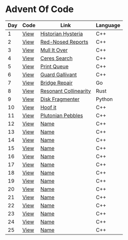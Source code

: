 # Advent Of Code 

| Day | Code | Link | Language |
| -------- | -------- | -------- | ------- |
| 1 | [View](day1) | [Historian Hysteria](https://adventofcode.com/2024/day/1) | C++ |
| 2 | [View](day2) | [Red-Nosed Reports](https://adventofcode.com/2024/day/2) | C++ |
| 3 | [View](day3) | [Mull It Over](https://adventofcode.com/2024/day/3) | C++ |
| 4 | [View](day4) | [Ceres Search](https://adventofcode.com/2024/day/4) | C++ |
| 5 | [View](day5) | [Print Queue](https://adventofcode.com/2024/day/5) | C++ |
| 6 | [View](day6) | [Guard Gallivant](https://adventofcode.com/2024/day/6) | C++ |
| 7 | [View](day7) | [Bridge Repair](https://adventofcode.com/2024/day/7) | Go |
| 8 | [View](day8) | [Resonant Collinearity](https://adventofcode.com/2024/day/8) | Rust |
| 9 | [View](day9) | [Disk Fragmenter](https://adventofcode.com/2024/day/9) | Python |
| 10 | [View](day10) | [Hoof it](https://adventofcode.com/2024/day/10) | C++ |
| 11 | [View](day11) | [Plutonian Pebbles](https://adventofcode.com/2024/day/11) | C++ |
| 12 | [View](day12) | [Name](https://adventofcode.com/2024/day/12) | C++ |
| 13 | [View](day13) | [Name](https://adventofcode.com/2024/day/13) | C++ |
| 14 | [View](day14) | [Name](https://adventofcode.com/2024/day/14) | C++ |
| 15 | [View](day15) | [Name](https://adventofcode.com/2024/day/15) | C++ |
| 16 | [View](day16) | [Name](https://adventofcode.com/2024/day/16) | C++ |
| 17 | [View](day17) | [Name](https://adventofcode.com/2024/day/17) | C++ |
| 18 | [View](day18) | [Name](https://adventofcode.com/2024/day/18) | C++ |
| 19 | [View](day19) | [Name](https://adventofcode.com/2024/day/19) | C++ |
| 20 | [View](day20) | [Name](https://adventofcode.com/2024/day/20) | C++ |
| 21 | [View](day21) | [Name](https://adventofcode.com/2024/day/21) | C++ |
| 22 | [View](day22) | [Name](https://adventofcode.com/2024/day/22) | C++ |
| 23 | [View](day23) | [Name](https://adventofcode.com/2024/day/23) | C++ |
| 24 | [View](day24) | [Name](https://adventofcode.com/2024/day/24) | C++ |
| 25 | [View](day25) | [Name](https://adventofcode.com/2024/day/25) | C++ |
